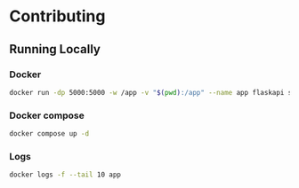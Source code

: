 # Contributing

## Running Locally

### Docker
```bash
docker run -dp 5000:5000 -w /app -v "$(pwd):/app" --name app flaskapi sh -c "flask run --host 0.0.0.0"
```
### Docker compose

```bash
docker compose up -d
```

### Logs
```bash
docker logs -f --tail 10 app
```